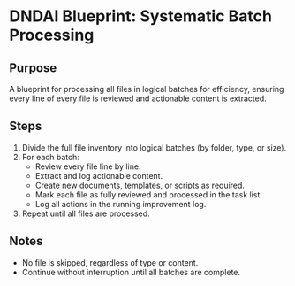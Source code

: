 # DNDAI Blueprint: Systematic Batch Processing

## Purpose
A blueprint for processing all files in logical batches for efficiency, ensuring every line of every file is reviewed and actionable content is extracted.

## Steps
1. Divide the full file inventory into logical batches (by folder, type, or size).
2. For each batch:
   - Review every file line by line.
   - Extract and log actionable content.
   - Create new documents, templates, or scripts as required.
   - Mark each file as fully reviewed and processed in the task list.
   - Log all actions in the running improvement log.
3. Repeat until all files are processed.

## Notes
- No file is skipped, regardless of type or content.
- Continue without interruption until all batches are complete.
